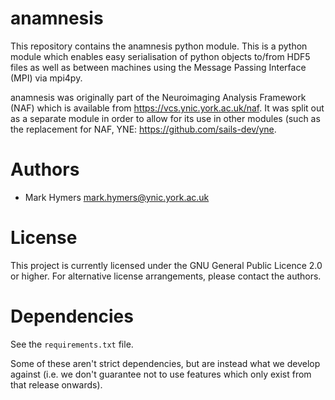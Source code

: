 # anamnesis

This repository contains the anamnesis python module.  This is a python module
which enables easy serialisation of python objects to/from HDF5 files as well
as between machines using the Message Passing Interface (MPI) via mpi4py.

anamnesis was originally part of the Neuroimaging Analysis Framework (NAF)
which is available from <https://vcs.ynic.york.ac.uk/naf>.  It was split out as a
separate module in order to allow for its use in other modules (such as the
replacement for NAF, YNE: <https://github.com/sails-dev/yne>.


# Authors

 * Mark Hymers <mark.hymers@ynic.york.ac.uk>


# License

This project is currently licensed under the GNU General Public Licence 2.0
or higher.  For alternative license arrangements, please contact the authors.


# Dependencies

See the `requirements.txt` file.

Some of these aren't strict dependencies, but are instead what we develop
against (i.e. we don't guarantee not to use features which only exist from that
release onwards).
